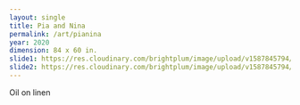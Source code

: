 ```yaml
---
layout: single
title: Pia and Nina
permalink: /art/pianina
year: 2020
dimension: 84 x 60 in.
slide1: https://res.cloudinary.com/brightplum/image/upload/v1587845794/ashleyjan/2020/PiaandNina.jpg
slide2: https://res.cloudinary.com/brightplum/image/upload/v1587845794/ashleyjan/2020/PiaandNina.jpg
---
```


Oil on linen
